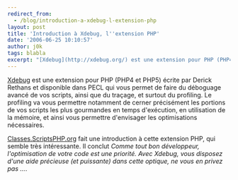 ```yaml
---
redirect_from:
  - /blog/introduction-a-xdebug-l-extension-php
layout: post
title: 'Introduction à Xdebug, l''extension PHP'
date: '2006-06-25 10:10:57'
author: j0k
tags: blabla
excerpt: "[Xdebug](http://xdebug.org/) est une extension pour PHP (PHP4 et PHP5) écrite par Derick Rethans et disponible dans PECL qui vous permet de faire du déboguage avancé de vos scripts, ainsi que du traçage, et surtout du profiling.     \nLe profiling va vous permettre notamment de cerner précisément les portions de vos scripts les plus gourmandes en temps      …"
---
```


[Xdebug](http://xdebug.org/) est une extension pour PHP (PHP4 et PHP5) écrite par Derick Rethans et disponible dans PECL qui vous permet de faire du déboguage avancé de vos scripts, ainsi que du traçage, et surtout du profiling.
Le profiling va vous permettre notamment de cerner précisément les portions de vos scripts les plus gourmandes en temps d'exécution, en utilisation de la mémoire, et ainsi vous permettre d'envisager les optimisations nécessaires.

[Classes.ScriptsPHP.org](http://classes.scriptsphp.org/article.Xdebug) fait une introduction à cette extension PHP, qui semble très intéressante.   Il conclut *Comme tout bon développeur, l'optimisation de votre code est une priorité. Avec Xdebug, vous disposez d'une aide précieuse (et puissante) dans cette optique, ne vous en privez pas ...*.
